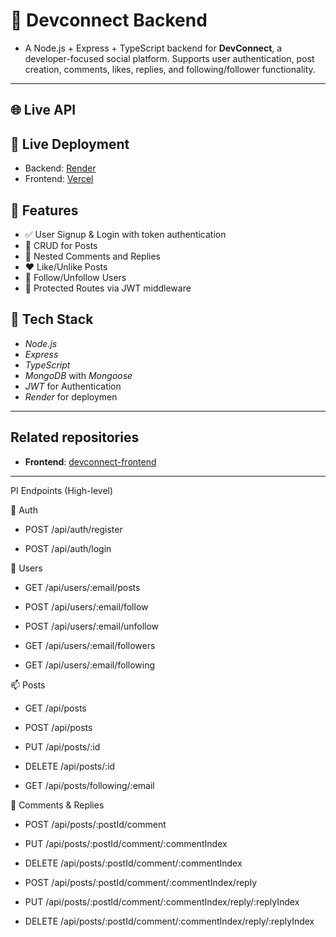 # 🏡 Devconnect Backend 

- A Node.js + Express + TypeScript backend for **DevConnect**, a developer-focused social platform. Supports user authentication, post creation, comments, likes, replies, and following/follower functionality.
---

## 🌐 Live API
## 🚀 Live Deployment

- Backend: [Render](https://devconnect-backend-wos6.onrender.com)
- Frontend: [Vercel](https://devconnect-frontend-taupe.vercel.app/)

## 🚀 Features

- ✅ User Signup & Login with token authentication
- 📝 CRUD for Posts
- 💬 Nested Comments and Replies
- ❤️ Like/Unlike Posts
- 👥 Follow/Unfollow Users
- 🔐 Protected Routes via JWT middleware

## 🧰 Tech Stack

- *Node.js*
- *Express*
- *TypeScript*
- *MongoDB* with *Mongoose*
- *JWT* for Authentication
- *Render* for deploymen

---

## Related repositories

- **Frontend**: [devconnect-frontend](https://github.com/prateekbalawat/devconnect-frontend)

---

PI Endpoints (High-level)

🔐 Auth

- POST /api/auth/register

- POST /api/auth/login


👤 Users

- GET /api/users/:email/posts

- POST /api/users/:email/follow

- POST /api/users/:email/unfollow

- GET /api/users/:email/followers

- GET /api/users/:email/following


📫 Posts

- GET /api/posts

- POST /api/posts

- PUT /api/posts/:id

- DELETE /api/posts/:id

- GET /api/posts/following/:email


💬 Comments & Replies

- POST /api/posts/:postId/comment

- PUT /api/posts/:postId/comment/:commentIndex

- DELETE /api/posts/:postId/comment/:commentIndex

- POST /api/posts/:postId/comment/:commentIndex/reply

- PUT /api/posts/:postId/comment/:commentIndex/reply/:replyIndex

- DELETE /api/posts/:postId/comment/:commentIndex/reply/:replyIndex

